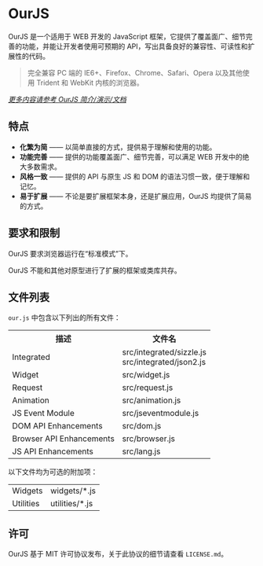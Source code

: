 # OurJS #

OurJS 是一个适用于 WEB 开发的 JavaScript 框架，它提供了覆盖面广、细节完善的功能，并能让开发者使用可预期的 API，写出具备良好的兼容性、可读性和扩展性的代码。

> 完全兼容 PC 端的 IE6+、Firefox、Chrome、Safari、Opera 以及其他使用 Trident 和 WebKit 内核的浏览器。

*[更多内容请参考 OurJS 简介/演示/文档](http://s79.github.com/OurJS/)*


## 特点 ##

* **化繁为简** —— 以简单直接的方式，提供易于理解和使用的功能。
* **功能完善** —— 提供的功能覆盖面广、细节完善，可以满足 WEB 开发中的绝大多数需求。
* **风格一致** —— 提供的 API 与原生 JS 和 DOM 的语法习惯一致，便于理解和记忆。
* **易于扩展** —— 不论是要扩展框架本身，还是扩展应用，OurJS 均提供了简易的方式。


## 要求和限制 ##

OurJS 要求浏览器运行在“标准模式”下。

OurJS 不能和其他对原型进行了扩展的框架或类库共存。


## 文件列表 ##

`our.js` 中包含以下列出的所有文件：

<table>
  <tr>
    <th>描述</th><th>文件名</th>
  </tr>
  <tr>
    <td>Integrated</td><td>src/integrated/sizzle.js<br>src/integrated/json2.js</td>
  </tr>
  <tr>
    <td>Widget</td><td>src/widget.js</td>
  </tr>
  <tr>
    <td>Request</td><td>src/request.js</td>
  </tr>
  <tr>
    <td>Animation</td><td>src/animation.js</td>
  </tr>
  <tr>
    <td>JS Event Module</td><td>src/jseventmodule.js</td>
  </tr>
  <tr>
    <td>DOM API Enhancements</td><td>src/dom.js</td>
  </tr>
  <tr>
    <td>Browser API Enhancements</td><td>src/browser.js</td>
  </tr>
  <tr>
    <td>JS API Enhancements</td><td>src/lang.js</td>
  </tr>
</table>

以下文件均为可选的附加项：

<table>
  <tr>
    <td>Widgets</td><td>widgets/*.js</td>
  </tr>
  <tr>
    <td>Utilities</td><td>utilities/*.js</td>
  </tr>
</table>


## 许可 ##

OurJS 基于 MIT 许可协议发布，关于此协议的细节请查看 `LICENSE.md`。
